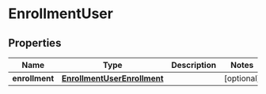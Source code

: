 

# EnrollmentUser

## Properties

Name | Type | Description | Notes
------------ | ------------- | ------------- | -------------
**enrollment** | [**EnrollmentUserEnrollment**](EnrollmentUserEnrollment.md) |  |  [optional]



